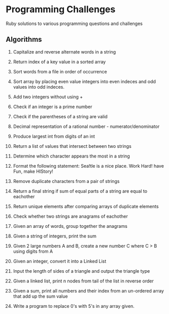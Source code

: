 # Programming Challenges #

Ruby solutions to various programming questions and challenges

## Algorithms ##

1. Capitalize and reverse alternate words in a string

2. Return index of a key value in a sorted array

3. Sort words from a file in order of occurrence

4. Sort array by placing even value integers into even indeces and odd values into odd indeces.

5. Add two integers without using + 

6. Check if an integer is a prime number

7. Check if the parentheses of a string are valid

8. Decimal representation of a rational number - numerator/denominator

9. Produce largest int from digits of an int

10. Return a list of values that intersect between two strings

11. Determine which character appears the most in a string

12. Format the following statement:
     Sea!tle is a nice place. Work Hard! have Fun, make HIStory!

13. Remove duplicate characters from a pair of strings

14. Return a final string if sum of equal parts of a string are equal to eachother

15. Return unique elements after comparing arrays of duplicate elements

16. Check whether two strings are anagrams of eachother

17. Given an array of words, group together the anagrams

18. Given a string of integers, print the sum

19. Given 2 large numbers A and B, create a new number C where C > B using digits from A

20. Given an integer, convert it into a Linked List

21. Input the length of sides of a triangle and output the triangle type

22. Given a linked list, print n nodes from tail of the list in reverse order

23. Given a sum, print all numbers and their 
  index from an un-ordered array that add up 
  the sum value

24. Write a program to replace 0's with 5's in any array given.
